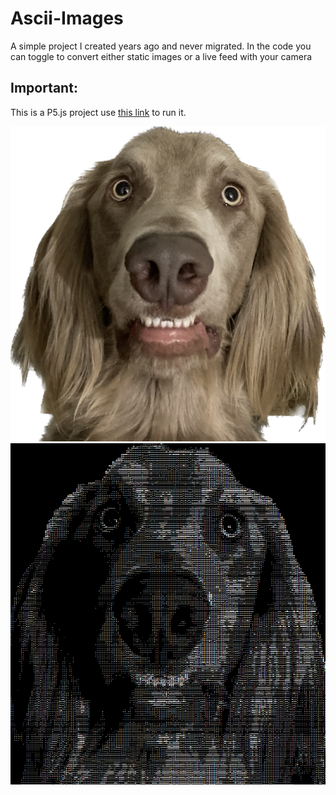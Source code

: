 # Ascii-Images

A simple project I created years ago and never migrated.
In the code you can toggle to convert either static images or a live feed with your camera

## Important:
  This is a P5.js project use [this link](https://editor.p5js.org/HoldenErnest/sketches/kuWC2oVVV) to run it.

![image of doge](doge.png)
![image of doge](asciidoge.png)
